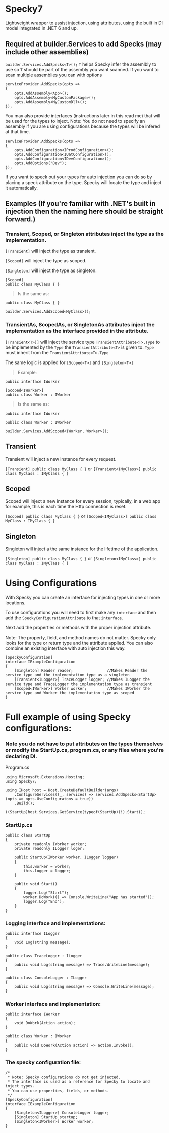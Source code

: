 # Specky7
Lightweight wrapper to assist injection, using attributes, using the built in DI model integrated in .NET 6 and up.

## Required at builder.Services to add Specks (may include other assemblies)

`builder.Services.AddSpecks<T>();` `T` helps Specky infer the assemlbly to use so `T` should be part of the assembly you want scanned.
If you want to scan multiple assemblies you can with options
```
serviceProvider.AddSpecks(opts =>
{
    opts.AddAssembly<App>();
    opts.AddAssembly<MyCustomPackage>();
    opts.AddAssembly<MyCustomDll>();
});
```

You may also provide interfaces (instructions later in this read me) that will be used for the types to inject.
Note: You do not need to specify an assembly if you are using configurations because the types will be infered at that time.

```
serviceProvider.AddSpecks(opts =>
{
    opts.AddConfiguration<IProdConfiguration>();
    opts.AddConfiguration<IUatConfiguration>();
    opts.AddConfiguration<IDevConfiguration>();
    opts.AddOptions("Dev");
});
```

If you want to speck out your types for auto injection you can do so by placing a speck attribute on the type.  Specky will locate the type and inject it automatically.
## Examples (If you're familiar with .NET's built in injection then the naming here should be straight forward.)

### Transient, Scoped, or Singleton attributes inject the type as the implementation. 

`[Transient]` will inject the type as transient.

`[Scoped]` will inject the type as scoped.

`[Singleton]` will inject the type as singleton.

```
[Scoped]
public class MyClass { }
```
> Is the same as:
```
public class MyClass { }

builder.Services.AddScoped<MyClass>();
```

### TransientAs, ScopedAs, or SingletonAs attributes inject the implementation as the interface provided in the attribute.

`[Transient<T>)]` will inject the service type `TransientAttribute<T>.Type` to be implemented by the `Type` the `TransientAttribute<T>` is given to. `Type` must inherit from the `TransientAttribute<T>.Type`

The same logic is applied for `[Scoped<T>]` and `[Singleton<T>]`

> Example:
```
public interface IWorker

[Scoped<IWorker>]
public class Worker : IWorker
```
> Is the same as:
```
public interface IWorker

public class Worker : IWorker

builder.Services.AddScoped<IWorker, Worker>();
```

## Transient
Transient will inject a new instance for every request.

`[Transient] public class MyClass { }` or `[Transient<IMyClass>] public class MyClass : IMyClass { }`

## Scoped
Scoped will inject a new instance for every session, typically, in a web app for example, this is each time the Http connection is reset.

`[Scoped] public class MyClass { }` or `[Scoped<IMyClass>] public class MyClass : IMyClass { }` 

## Singleton
Singleton will inject a the same instance for the lifetime of the application.

`[Singleton] public class MyClass { }` or `[Singleton<IMyClass>] public class MyClass : IMyClass { }`

# Using Configurations
With Specky you can create an interface for injecting types in one or more locations.

To use configurations you will need to first make any `interface` and then add the `SpeckyConfigurationAttribute` to that `interface`.

Next add the properties or methods with the proper injection attribute.

Note: The property, field, and method names do not matter. Specky only looks for the type or return type and the attribute applied. You can also combine an existing interface with auto injection this way.
```
[SpeckyConfiguration]
interface IExampleConfiguration
{
    [Singleton] Reader reader;               //Makes Reader the service type and the implementation type as a singleton
    [Transient<ILogger>] TraceLogger logger; //Makes ILogger the service type and TraceLogger the implementation type as transient
    [Scoped<IWorker>] Worker worker;         //Makes IWorker the service type and Worker the implementation type as scoped
}
```

# Full example of using Specky configurations:
### Note you do not have to put attributes on the types themselves or modify the StartUp.cs, program.cs, or any files where you're declaring DI.

Program.cs

    using Microsoft.Extensions.Hosting;
    using Specky7;

    using IHost host = Host.CreateDefaultBuilder(args)
        .ConfigureServices((_, services) => services.AddSpecks<StartUp>(opts => opts.UseConfiguratons = true))
        .Build();

    ((StartUp)host.Services.GetService(typeof(StartUp))!).Start();

### StartUp.cs

    public class StartUp
    {
        private readonly IWorker worker;
        private readonly ILogger loger;

        public StartUp(IWorker worker, ILogger logger)
        {
            this.worker = worker;
            this.logger = logger;
        }

        public void Start()
        {
            logger.Log("Start");
            worker.DoWork(() => Console.WriteLine("App has started"));
            logger.Log("End");
        }
    }

### Logging interface and implementations:

    public interface ILogger
    {
        void Log(string message);
    }

    public class TraceLogger : ILogger
    {
        public void Log(string message) => Trace.WriteLine(message);
    }

    public class ConsoleLogger : ILogger
    {
        public void Log(string message) => Console.WriteLine(message);
    }

### Worker interface and implementation:

    public interface IWorker
    {
        void DoWork(Action action);
    }

    public class Worker : IWorker
    {
        public void DoWork(Action action) => action.Invoke();
    }

### The specky configuration file:   
    /* 
     * Note: Specky configurations do not get injected. 
     * The interface is used as a reference for Specky to locate and inject types.
     * You can use properties, fields, or methods. 
     */
    [SpeckyConfiguration]
    interface IExampleConfiguration
    {
        [Singleton<ILogger>] ConsoleLogger logger;
        [Singleton] StartUp startup;
        [Singleton<IWorker>] Worker worker;
    }
